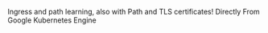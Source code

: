 Ingress and path learning, also with Path and TLS certificates!
Directly From Google Kubernetes Engine
